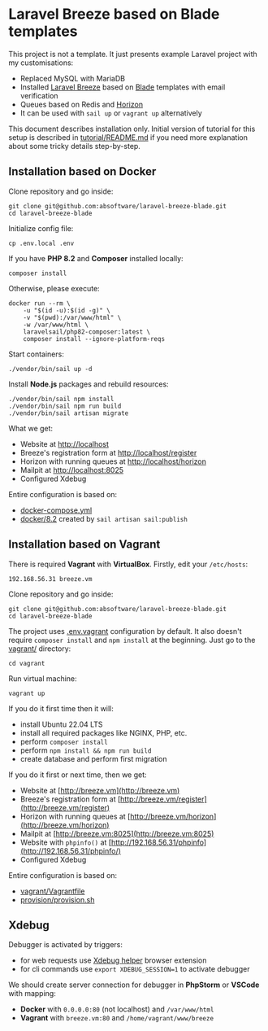 
# Laravel Breeze based on Blade templates

This project is not a template. It just presents example Laravel project with my customisations:

- Replaced MySQL with MariaDB
- Installed [Laravel Breeze](https://laravel.com/docs/10.x/starter-kits#laravel-breeze) based on [Blade](https://laravel.com/docs/10.x/blade) templates with email verification
- Queues based on Redis and [Horizon](https://laravel.com/docs/10.x/horizon)
- It can be used with `sail up` or `vagrant up` alternatively

This document describes installation only. Initial version of tutorial for this setup
is described in [tutorial/README.md](tutorial/README.md) if you need more explanation
about some tricky details step-by-step.

## Installation based on Docker

Clone repository and go inside:

```
git clone git@github.com:absoftware/laravel-breeze-blade.git
cd laravel-breeze-blade
```

Initialize config file:

```
cp .env.local .env
```

If you have **PHP 8.2** and **Composer** installed locally:

```
composer install
```

Otherwise, please execute:

```
docker run --rm \
    -u "$(id -u):$(id -g)" \
    -v "$(pwd):/var/www/html" \
    -w /var/www/html \
    laravelsail/php82-composer:latest \
    composer install --ignore-platform-reqs
```

Start containers:

```
./vendor/bin/sail up -d
```

Install **Node.js** packages and rebuild resources:

```
./vendor/bin/sail npm install
./vendor/bin/sail npm run build
./vendor/bin/sail artisan migrate
```

What we get:

- Website at [http://localhost](http://localhost)
- Breeze's registration form at [http://localhost/register](http://localhost/register)
- Horizon with running queues at [http://localhost/horizon](http://localhost/horizon)
- Mailpit at [http://localhost:8025](http://localhost:8025)
- Configured Xdebug

Entire configuration is based on:

- [docker-compose.yml](docker-compose.yml)
- [docker/8.2](docker/8.2) created by `sail artisan sail:publish`

## Installation based on Vagrant

There is required **Vagrant** with **VirtualBox**. Firstly, edit your `/etc/hosts`:

```
192.168.56.31 breeze.vm
```

Clone repository and go inside:

```
git clone git@github.com:absoftware/laravel-breeze-blade.git
cd laravel-breeze-blade
```

The project uses [.env.vagrant](.env.vagrant) configuration by default.
It also doesn't require `composer install` and `npm install` at the beginning.
Just go to the [vagrant/](vagrant) directory:

```
cd vagrant
```

Run virtual machine:

```
vagrant up
```

If you do it first time then it will:

- install Ubuntu 22.04 LTS
- install all required packages like NGINX, PHP, etc.
- perform `composer install`
- perform `npm install && npm run build`
- create database and perform first migration

If you do it first or next time, then we get:

- Website at [http://breeze.vm](http://breeze.vm)
- Breeze's registration form at [http://breeze.vm/register](http://breeze.vm/register)
- Horizon with running queues at [http://breeze.vm/horizon](http://breeze.vm/horizon)
- Mailpit at [http://breeze.vm:8025](http://breeze.vm:8025)
- Website with `phpinfo()` at [http://192.168.56.31/phpinfo](http://192.168.56.31/phpinfo/)
- Configured Xdebug

Entire configuration is based on:

- [vagrant/Vagrantfile](vagrant/Vagrantfile)
- [provision/provision.sh](provision/provision.sh)

## Xdebug

Debugger is activated by triggers:

- for web requests use [Xdebug helper](https://chrome.google.com/webstore/detail/xdebug-helper/eadndfjplgieldjbigjakmdgkmoaaaoc) browser extension
- for cli commands use `export XDEBUG_SESSION=1` to activate debugger

We should create server connection for debugger in **PhpStorm** or **VSCode** with mapping:

- **Docker** with `0.0.0.0:80` (not localhost) and `/var/www/html`
- **Vagrant** with `breeze.vm:80` and `/home/vagrant/www/breeze`

